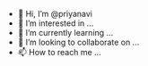 - 👋 Hi, I’m @priyanavi
- 👀 I’m interested in ...
- 🌱 I’m currently learning ...
- 💞️ I’m looking to collaborate on ...
- 📫 How to reach me ...

<!---
priyanavi/priyanavi is a ✨ special ✨ repository because its `README.md` (this file) appears on your GitHub profile.
You can click the Preview link to take a look at your changes.
--->
